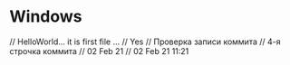# Windows
// HelloWorld... it is first file ...
// Yes
// Проверка записи коммита
// 4-я строчка коммита
// 02 Feb 21
// 02 Feb 21 11:21
